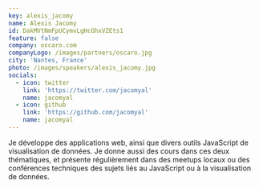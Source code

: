 ```yaml
---
key: alexis_jacomy
name: Alexis Jacomy
id: DakMVtNmFpUCymvLgHcGhxVZEts1
feature: false
company: oscaro.com
companyLogo: /images/partners/oscaro.jpg
city: 'Nantes, France'
photo: /images/speakers/alexis_jacomy.jpg
socials:
  - icon: twitter
    link: 'https://twitter.com/jacomyal'
    name: jacomyal
  - icon: github
    link: 'https://github.com/jacomyal'
    name: jacomyal
---
```

Je développe des applications web, ainsi que divers outils JavaScript de visualisation de données.
Je donne aussi des cours dans ces deux thématiques, et présente régulièrement dans des meetups locaux ou des conférences techniques des sujets liés au JavaScript ou à la visualisation de données.